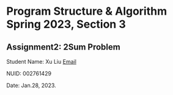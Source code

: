 # Program Structure & Algorithm Spring 2023, Section 3

## Assignment2: 2Sum Problem

Student Name: Xu Liu [Email](mailto:liu.xu1@northeastern.edu)

NUID: 002761429

Date: Jan.28, 2023.